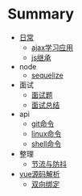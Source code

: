 # Summary

* [日常](README.md)
  - [ajax学习应用](./201804/ajax.md "ajax学习应用")
  - [js继承](./201804/js继承.md "js继承")
* node
  - [sequelize](./node/sequelize.md "sequelize")
* 面试
  - [面试题](./面试/面试题.md "面试题")
  - [面试总结](./面试/面试.md "面试总结")
* api
  - [git命令](./api/git命令.md "git命令")
  - [linux命令](./api/linuxApi.md "linux命令")
  - [shell命令](./api/shell.md "shell命令")
* 整理
  - [节流与防抖](./js/整理.md "节流与防抖")
* [vue源码解析](./vue源码/vue1.md)
  - [双向绑定](./vue源码/vue1.md "节流与防抖")
